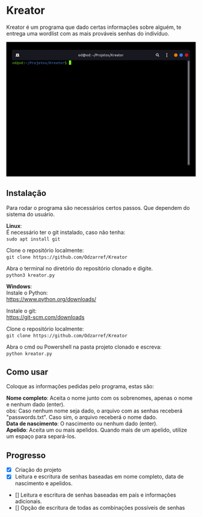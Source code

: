 # Kreator
Kreator é um programa que dado certas informações sobre alguém, te entrega uma wordlist com as mais prováveis senhas do indivíduo.

![Demo Gif](showcase/demo.gif)

## Instalação
Para rodar o programa são necessários certos passos. Que dependem do sistema do usuário.  

**Linux**:  
É necessário ter o git instalado, caso não tenha:  
`sudo apt install git`  

Clone o repositório localmente:  
`git clone https://github.com/Odzarref/Kreator`

Abra o terminal no diretório do repositório clonado e
digite.  
`python3 kreator.py`

**Windows**:  
Instale o Python:  
https://www.python.org/downloads/

Instale o git:  
https://git-scm.com/downloads

Clone o repositório localmente:  
`git clone https://github.com/Odzarref/Kreator`

Abra o cmd ou Powershell na pasta projeto clonado e escreva:  
`python kreator.py`


## Como usar
Coloque as informações pedidas pelo programa, estas são:

**Nome completo**: Aceita o nome junto com os sobrenomes, apenas o nome e nenhum dado (enter).  
obs: Caso nenhum nome seja dado, o arquivo com as senhas receberá "passwords.txt". Caso sim, o arquivo receberá o nome dado.  
**Data de nascimento**: O nascimento ou nenhum dado (enter).  
**Apelido**: Aceita um ou mais apelidos. Quando mais de um apelido, utilize um espaço para separá-los.


## Progresso
* [x] Criação do projeto
* [x] Leitura e escritura de senhas baseadas em nome completo, data de nascimento e apelidos.
* [] Leitura e escritura de senhas baseadas em país e informações adicionais.
* [] Opção de escritura de todas as combinações possíveis de senhas